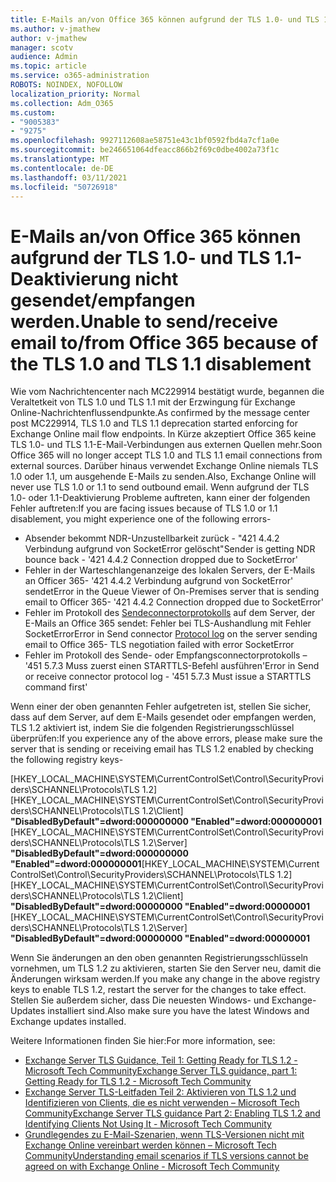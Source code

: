 ```yaml
---
title: E-Mails an/von Office 365 können aufgrund der TLS 1.0- und TLS 1.1-Deaktivierung nicht gesendet/empfangen werden.
ms.author: v-jmathew
author: v-jmathew
manager: scotv
audience: Admin
ms.topic: article
ms.service: o365-administration
ROBOTS: NOINDEX, NOFOLLOW
localization_priority: Normal
ms.collection: Adm_O365
ms.custom:
- "9005383"
- "9275"
ms.openlocfilehash: 9927112608ae58751e43c1bf0592fbd4a7cf1a0e
ms.sourcegitcommit: be246651064dfeacc866b2f69c0dbe4002a73f1c
ms.translationtype: MT
ms.contentlocale: de-DE
ms.lasthandoff: 03/11/2021
ms.locfileid: "50726918"
---
```

# <a name="unable-to-sendreceive-email-tofrom-office-365-because-of-the-tls-10-and-tls-11-disablement"></a><span data-ttu-id="0d3cf-102">E-Mails an/von Office 365 können aufgrund der TLS 1.0- und TLS 1.1-Deaktivierung nicht gesendet/empfangen werden.</span><span class="sxs-lookup"><span data-stu-id="0d3cf-102">Unable to send/receive email to/from Office 365 because of the TLS 1.0 and TLS 1.1 disablement</span></span>

<span data-ttu-id="0d3cf-103">Wie vom Nachrichtencenter nach MC229914 bestätigt wurde, begannen die Veraltetkeit von TLS 1.0 und TLS 1.1 mit der Erzwingung für Exchange Online-Nachrichtenflussendpunkte.</span><span class="sxs-lookup"><span data-stu-id="0d3cf-103">As confirmed by the message center post MC229914, TLS 1.0 and TLS 1.1 deprecation started enforcing for Exchange Online mail flow endpoints.</span></span> <span data-ttu-id="0d3cf-104">In Kürze akzeptiert Office 365 keine TLS 1.0- und TLS 1.1-E-Mail-Verbindungen aus externen Quellen mehr.</span><span class="sxs-lookup"><span data-stu-id="0d3cf-104">Soon Office 365 will no longer accept TLS 1.0 and TLS 1.1 email connections from external sources.</span></span> <span data-ttu-id="0d3cf-105">Darüber hinaus verwendet Exchange Online niemals TLS 1.0 oder 1.1, um ausgehende E-Mails zu senden.</span><span class="sxs-lookup"><span data-stu-id="0d3cf-105">Also, Exchange Online will never use TLS 1.0 or 1.1 to send outbound email.</span></span> <span data-ttu-id="0d3cf-106">Wenn aufgrund der TLS 1.0- oder 1.1-Deaktivierung Probleme auftreten, kann einer der folgenden Fehler auftreten:</span><span class="sxs-lookup"><span data-stu-id="0d3cf-106">If you are facing issues because of TLS 1.0 or 1.1 disablement, you might experience one of the following errors-</span></span>

- <span data-ttu-id="0d3cf-107">Absender bekommt NDR-Unzustellbarkeit zurück - "421 4.4.2 Verbindung aufgrund von SocketError gelöscht"</span><span class="sxs-lookup"><span data-stu-id="0d3cf-107">Sender is getting NDR bounce back - '421 4.4.2 Connection dropped due to SocketError'</span></span>
- <span data-ttu-id="0d3cf-108">Fehler in der Warteschlangenanzeige des lokalen Servers, der E-Mails an Officer 365- '421 4.4.2 Verbindung aufgrund von SocketError' sendet</span><span class="sxs-lookup"><span data-stu-id="0d3cf-108">Error in the Queue Viewer of On-Premises server that is sending email to Officer 365- '421 4.4.2 Connection dropped due to SocketError'</span></span>
- <span data-ttu-id="0d3cf-109">Fehler im Protokoll des [Sendeconnectorprotokolls](https://docs.microsoft.com/exchange/mail-flow/connectors/protocol-logging) auf dem Server, der E-Mails an Office 365 sendet: Fehler bei TLS-Aushandlung mit Fehler SocketError</span><span class="sxs-lookup"><span data-stu-id="0d3cf-109">Error in Send connector [Protocol log](https://docs.microsoft.com/exchange/mail-flow/connectors/protocol-logging) on the server sending email to Office 365- TLS negotiation failed with error SocketError</span></span>
- <span data-ttu-id="0d3cf-110">Fehler im Protokoll des Sende- oder Empfangsconnectorprotokolls – '451 5.7.3 Muss zuerst einen STARTTLS-Befehl ausführen'</span><span class="sxs-lookup"><span data-stu-id="0d3cf-110">Error in Send or receive connector protocol log - '451 5.7.3 Must issue a STARTTLS command first'</span></span>

<span data-ttu-id="0d3cf-111">Wenn einer der oben genannten Fehler aufgetreten ist, stellen Sie sicher, dass auf dem Server, auf dem E-Mails gesendet oder empfangen werden, TLS 1.2 aktiviert ist, indem Sie die folgenden Registrierungsschlüssel überprüfen:</span><span class="sxs-lookup"><span data-stu-id="0d3cf-111">If you experience any of the above errors, please make sure the server that is sending or receiving email has TLS 1.2 enabled by checking the following registry keys-</span></span>

<span data-ttu-id="0d3cf-112">[HKEY_LOCAL_MACHINE\SYSTEM\CurrentControlSet\Control\SecurityProviders\SCHANNEL\Protocols\TLS 1.2] [HKEY_LOCAL_MACHINE\SYSTEM\CurrentControlSet\Control\SecurityProviders\SCHANNEL\Protocols\TLS 1.2\Client] **"DisabledByDefault"=dword:000000000 "Enabled"=dword:000000001** [HKEY_LOCAL_MACHINE\SYSTEM\CurrentControlSet\Control\SecurityProviders\SCHANNEL\Protocols\TLS 1.2\Server] **"DisabledByDefault"=dword:000000000 "Enabled"=dword:000000001**</span><span class="sxs-lookup"><span data-stu-id="0d3cf-112">[HKEY_LOCAL_MACHINE\SYSTEM\CurrentControlSet\Control\SecurityProviders\SCHANNEL\Protocols\TLS 1.2] [HKEY_LOCAL_MACHINE\SYSTEM\CurrentControlSet\Control\SecurityProviders\SCHANNEL\Protocols\TLS 1.2\Client] **"DisabledByDefault"=dword:00000000 "Enabled"=dword:00000001** [HKEY_LOCAL_MACHINE\SYSTEM\CurrentControlSet\Control\SecurityProviders\SCHANNEL\Protocols\TLS 1.2\Server] **"DisabledByDefault"=dword:00000000 "Enabled"=dword:00000001**</span></span>

<span data-ttu-id="0d3cf-113">Wenn Sie änderungen an den oben genannten Registrierungsschlüsseln vornehmen, um TLS 1.2 zu aktivieren, starten Sie den Server neu, damit die Änderungen wirksam werden.</span><span class="sxs-lookup"><span data-stu-id="0d3cf-113">If you make any change in the above registry keys to enable TLS 1.2, restart the server for the changes to take effect.</span></span> <span data-ttu-id="0d3cf-114">Stellen Sie außerdem sicher, dass Die neuesten Windows- und Exchange-Updates installiert sind.</span><span class="sxs-lookup"><span data-stu-id="0d3cf-114">Also make sure you have the latest Windows and Exchange updates installed.</span></span>

<span data-ttu-id="0d3cf-115">Weitere Informationen finden Sie hier:</span><span class="sxs-lookup"><span data-stu-id="0d3cf-115">For more information, see:</span></span>

- [<span data-ttu-id="0d3cf-116">Exchange Server TLS Guidance, Teil 1: Getting Ready for TLS 1.2 - Microsoft Tech Community</span><span class="sxs-lookup"><span data-stu-id="0d3cf-116">Exchange Server TLS guidance, part 1: Getting Ready for TLS 1.2 - Microsoft Tech Community</span></span>](https://techcommunity.microsoft.com/t5/exchange-team-blog/exchange-server-tls-guidance-part-1-getting-ready-for-tls-1-2/ba-p/607649)
- [<span data-ttu-id="0d3cf-117">Exchange Server TLS-Leitfaden Teil 2: Aktivieren von TLS 1.2 und Identifizieren von Clients, die es nicht verwenden – Microsoft Tech Community</span><span class="sxs-lookup"><span data-stu-id="0d3cf-117">Exchange Server TLS guidance Part 2: Enabling TLS 1.2 and Identifying Clients Not Using It - Microsoft Tech Community</span></span>](https://techcommunity.microsoft.com/t5/exchange-team-blog/exchange-server-tls-guidance-part-2-enabling-tls-1-2-and/ba-p/607761)
- [<span data-ttu-id="0d3cf-118">Grundlegendes zu E-Mail-Szenarien, wenn TLS-Versionen nicht mit Exchange Online vereinbart werden können – Microsoft Tech Community</span><span class="sxs-lookup"><span data-stu-id="0d3cf-118">Understanding email scenarios if TLS versions cannot be agreed on with Exchange Online - Microsoft Tech Community</span></span>](https://techcommunity.microsoft.com/t5/exchange-team-blog/understanding-email-scenarios-if-tls-versions-cannot-be-agreed/ba-p/2065089)
